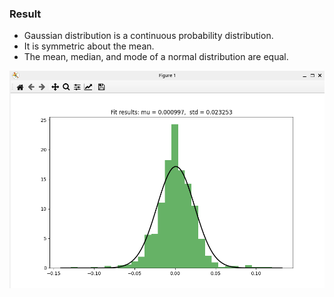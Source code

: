 ### Result
* Gaussian distribution is a continuous probability distribution.
* It is symmetric about the mean.
* The mean, median, and mode of a normal distribution are equal.

<img src='results.png' />

